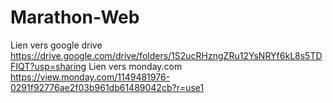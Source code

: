 # Marathon-Web

Lien vers google drive
https://drive.google.com/drive/folders/1S2ucRHzngZRu12YsNRYf6kL8s5TDFIQT?usp=sharing
Lien vers monday.com
https://view.monday.com/1149481976-0291f92776ae2f03b961db61489042cb?r=use1


